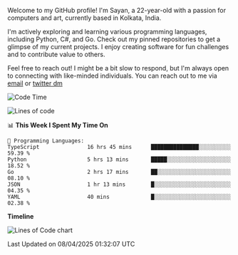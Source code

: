 Welcome to my GitHub profile! I'm Sayan, a 22-year-old with a passion for computers and art, currently based in Kolkata, India.

I'm actively exploring and learning various programming languages, including Python, C#, and Go. Check out my pinned repositories to get a glimpse of my current projects. I enjoy creating software for fun challenges and to contribute value to others.

Feel free to reach out! I might be a bit slow to respond, but I'm always open to connecting with like-minded individuals. You can reach out to me via [email](mailto:me@sayanbiswas.in) or [twitter dm](https://twitter.com/TheDankDel)

<!--START_SECTION:waka-->
![Code Time](http://img.shields.io/badge/Code%20Time-2%2C181%20hrs%2032%20mins-blue)

![Lines of code](https://img.shields.io/badge/From%20Hello%20World%20I%27ve%20Written-7.8%20million%20lines%20of%20code-blue)

📊 **This Week I Spent My Time On** 

```text
💬 Programming Languages: 
TypeScript               16 hrs 45 mins      ███████████████░░░░░░░░░░   59.39 % 
Python                   5 hrs 13 mins       █████░░░░░░░░░░░░░░░░░░░░   18.52 % 
Go                       2 hrs 17 mins       ██░░░░░░░░░░░░░░░░░░░░░░░   08.10 % 
JSON                     1 hr 13 mins        █░░░░░░░░░░░░░░░░░░░░░░░░   04.35 % 
YAML                     40 mins             █░░░░░░░░░░░░░░░░░░░░░░░░   02.38 % 
```

**Timeline**

![Lines of Code chart](https://raw.githubusercontent.com/Dank-del/Dank-del/main/assets/bar_graph.png)


 Last Updated on 08/04/2025 01:32:07 UTC
<!--END_SECTION:waka-->
